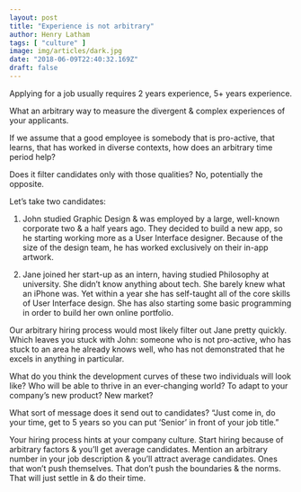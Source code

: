```yaml
---
layout: post
title: "Experience is not arbitrary"
author: Henry Latham
tags: [ "culture" ]
image: img/articles/dark.jpg
date: "2018-06-09T22:40:32.169Z"
draft: false
---
```



Applying for a job usually requires 2 years experience, 5+ years experience.

What an arbitrary way to measure the divergent & complex experiences of your applicants.

If we assume that a good employee is somebody that is pro-active, that learns, that has worked in diverse contexts, how does an arbitrary time period help?

Does it filter candidates only with those qualities? No, potentially the opposite.

Let’s take two candidates:

1) John studied Graphic Design & was employed by a large, well-known corporate two & a half years ago. They decided to build a new app, so he starting working more as a User Interface designer. Because of the size of the design team, he has worked exclusively on their in-app artwork.

2) Jane joined her start-up as an intern, having studied Philosophy at university. She didn’t know anything about tech. She barely knew what an iPhone was. Yet within a year she has self-taught all of the core skills of User Interface design. She has also starting some basic programming in order to build her own online portfolio.

Our arbitrary hiring process would most likely filter out Jane pretty quickly. Which leaves you stuck with John: someone who is not pro-active, who has stuck to an area he already knows well, who has not demonstrated that he excels in anything in particular.

What do you think the development curves of these two individuals will look like? Who will be able to thrive in an ever-changing world? To adapt to your company’s new product? New market?


What sort of message does it send out to candidates? “Just come in, do your time, get to 5 years so you can put ‘Senior’ in front of your job title.”

Your hiring process hints at your company culture. Start hiring because of arbitrary factors & you’ll get average candidates. Mention an arbitrary number in your job description & you’ll attract average candidates. Ones that won’t push themselves. That don’t push the boundaries & the norms. That will just settle in & do their time.
